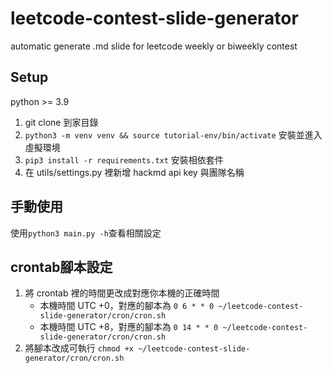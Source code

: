 # leetcode-contest-slide-generator
automatic generate .md slide for leetcode weekly or biweekly contest

## Setup
python >= 3.9
1. git clone 到家目錄
2. ```python3 -m venv venv && source tutorial-env/bin/activate``` 安裝並進入虛擬環境
3. ```pip3 install -r requirements.txt``` 安裝相依套件
4. 在 utils/settings.py 裡新增 hackmd api key 與團隊名稱
## 手動使用
使用```python3 main.py -h```查看相關設定 
## crontab腳本設定
1. 將 crontab 裡的時間更改成對應你本機的正確時間
    * 本機時間 UTC +0，對應的腳本為 ```0 6 * * 0 ~/leetcode-contest-slide-generator/cron/cron.sh```
    * 本機時間 UTC +8，對應的腳本為 ```0 14 * * 0 ~/leetcode-contest-slide-generator/cron/cron.sh```
2. 將腳本改成可執行 ```chmod +x ~/leetcode-contest-slide-generator/cron/cron.sh```
